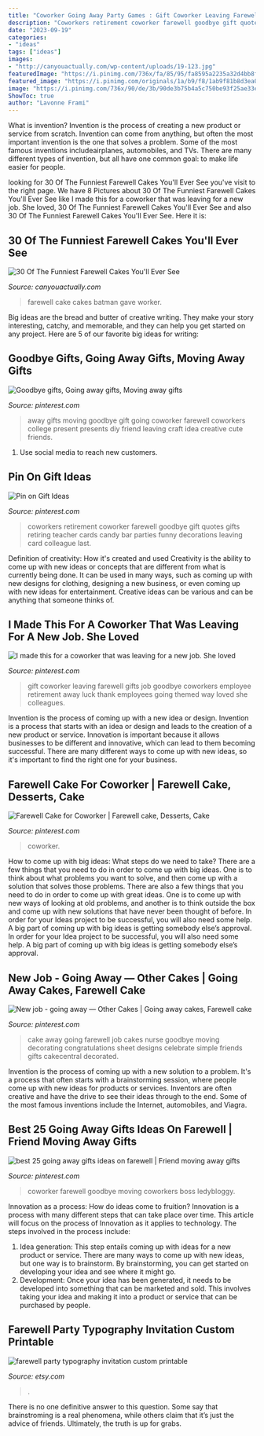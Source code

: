 ```yaml
---
title: "Coworker Going Away Party Games : Gift Coworker Leaving Farewell Gifts Job Goodbye Coworkers Employee Retirement Away Luck Thank Employees Going Themed Way Loved She Colleagues"
description: "Coworkers retirement coworker farewell goodbye gift quotes gifts retiring teacher cards candy bar parties funny decorations leaving card colleague last"
date: "2023-09-19"
categories:
- "ideas"
tags: ["ideas"]
images:
- "http://canyouactually.com/wp-content/uploads/19-123.jpg"
featuredImage: "https://i.pinimg.com/736x/fa/85/95/fa8595a2235a32d4bb8f2692247711da.jpg"
featured_image: "https://i.pinimg.com/originals/1a/b9/f8/1ab9f81b8d3ea0e991350df8a0421330.jpg"
image: "https://i.pinimg.com/736x/90/de/3b/90de3b75b4a5c750be93f25ae33e4750.jpg"
ShowToc: true
author: "Lavonne Frami"
---
```



What is invention?
Invention is the process of creating a new product or service from scratch. Invention can come from anything, but often the most important invention is the one that solves a problem. Some of the most famous inventions includeairplanes, automobiles, and TVs. There are many different types of invention, but all have one common goal: to make life easier for people.

	

		
looking for 30 Of The Funniest Farewell Cakes You&#039;ll Ever See you've visit to the right page. We have 8 Pictures about 30 Of The Funniest Farewell Cakes You&#039;ll Ever See like I made this for a coworker that was leaving for a new job. She loved, 30 Of The Funniest Farewell Cakes You&#039;ll Ever See and also 30 Of The Funniest Farewell Cakes You&#039;ll Ever See. Here it is:
		
    
## 30 Of The Funniest Farewell Cakes You&#039;ll Ever See

<img loading=lazy src="http://canyouactually.com/wp-content/uploads/19-123.jpg" onerror="this.onerror=null;this.src='https://tse4.mm.bing.net/th?id=OIP._oz6iuZFDCjJLN3Fsj4mVAHaFL&amp;pid=15.1';" alt="30 Of The Funniest Farewell Cakes You&#039;ll Ever See">

_Source: canyouactually.com_

>farewell cake cakes batman gave worker. 

	

Big ideas are the bread and butter of creative writing. They make your story interesting, catchy, and memorable, and they can help you get started on any project. Here are 5 of our favorite big ideas for writing:

    
## Goodbye Gifts, Going Away Gifts, Moving Away Gifts

<img loading=lazy src="https://i.pinimg.com/originals/3b/66/0a/3b660a035fd527bda0e64afbebb401c2.jpg" onerror="this.onerror=null;this.src='https://tse3.mm.bing.net/th?id=OIP.o-bxmkypRYIVx3sSZLDJlwHaJ4&amp;pid=15.1';" alt="Goodbye gifts, Going away gifts, Moving away gifts">

_Source: pinterest.com_

>away gifts moving goodbye gift going coworker farewell coworkers college present presents diy friend leaving craft idea creative cute friends. 

	

1. Use social media to reach new customers.

    
## Pin On Gift Ideas

<img loading=lazy src="https://i.pinimg.com/originals/32/18/02/32180262bdc79d818c0ebcf8646d055a.jpg" onerror="this.onerror=null;this.src='https://tse1.mm.bing.net/th?id=OIP.1NruKMIi2NNstViJ8-cHvQHaNK&amp;pid=15.1';" alt="Pin on Gift Ideas">

_Source: pinterest.com_

>coworkers retirement coworker farewell goodbye gift quotes gifts retiring teacher cards candy bar parties funny decorations leaving card colleague last. 

	

Definition of creativity: How it's created and used
Creativity is the ability to come up with new ideas or concepts that are different from what is currently being done. It can be used in many ways, such as coming up with new designs for clothing, designing a new business, or even coming up with new ideas for entertainment. Creative ideas can be various and can be anything that someone thinks of.

    
## I Made This For A Coworker That Was Leaving For A New Job. She Loved

<img loading=lazy src="https://i.pinimg.com/736x/fa/85/95/fa8595a2235a32d4bb8f2692247711da.jpg" onerror="this.onerror=null;this.src='https://tse2.mm.bing.net/th?id=OIP.YYqXFJJVP3PY6JRTUkI2dAHaNK&amp;pid=15.1';" alt="I made this for a coworker that was leaving for a new job. She loved">

_Source: pinterest.com_

>gift coworker leaving farewell gifts job goodbye coworkers employee retirement away luck thank employees going themed way loved she colleagues. 

	

Invention is the process of coming up with a new idea or design.
Invention is a process that starts with an idea or design and leads to the creation of a new product or service. Innovation is important because it allows businesses to be different and innovative, which can lead to them becoming successful. There are many different ways to come up with new ideas, so it's important to find the right one for your business.

    
## Farewell Cake For Coworker | Farewell Cake, Desserts, Cake

<img loading=lazy src="https://i.pinimg.com/originals/1a/b9/f8/1ab9f81b8d3ea0e991350df8a0421330.jpg" onerror="this.onerror=null;this.src='https://tse3.mm.bing.net/th?id=OIP.eMyuXrQwGd5nTz-aeO7l6AHaJ8&amp;pid=15.1';" alt="Farewell Cake for Coworker | Farewell cake, Desserts, Cake">

_Source: pinterest.com_

>coworker. 

	

How to come up with big ideas: What steps do we need to take?
There are a few things that you need to do in order to come up with big ideas. One is to think about what problems you want to solve, and then come up with a solution that solves those problems. There are also a few things that you need to do in order to come up with great ideas. One is to come up with new ways of looking at old problems, and another is to think outside the box and come up with new solutions that have never been thought of before. In order for your Ideas project to be successful, you will also need some help. A big part of coming up with big ideas is getting somebody else’s approval. In order for your Idea project to be successful, you will also need some help. A big part of coming up with big ideas is getting somebody else’s approval.

    
## New Job - Going Away — Other Cakes | Going Away Cakes, Farewell Cake

<img loading=lazy src="https://i.pinimg.com/736x/a9/c5/9f/a9c59fb3e38d69744c52f727c8824a31--going-away-cakes-going-away-cake-ideas-friends.jpg" onerror="this.onerror=null;this.src='https://tse4.mm.bing.net/th?id=OIP.7gcV42RTVtKaO9bwKkw2nwHaFj&amp;pid=15.1';" alt="New job - going away — Other Cakes | Going away cakes, Farewell cake">

_Source: pinterest.com_

>cake away going farewell job cakes nurse goodbye moving decorating congratulations sheet designs celebrate simple friends gifts cakecentral decorated. 

	

Invention is the process of coming up with a new solution to a problem. It's a process that often starts with a brainstorming session, where people come up with new ideas for products or services. Inventors are often creative and have the drive to see their ideas through to the end. Some of the most famous inventions include the Internet, automobiles, and Viagra.

    
## Best 25 Going Away Gifts Ideas On Farewell | Friend Moving Away Gifts

<img loading=lazy src="https://i.pinimg.com/736x/90/de/3b/90de3b75b4a5c750be93f25ae33e4750.jpg" onerror="this.onerror=null;this.src='https://tse3.mm.bing.net/th?id=OIP.5QKESQsflr7piRsMj6CkXgHaJ3&amp;pid=15.1';" alt="best 25 going away gifts ideas on farewell | Friend moving away gifts">

_Source: pinterest.com_

>coworker farewell goodbye moving coworkers boss ledybloggy. 

	

Innovation as a process: How do ideas come to fruition?
Innovation is a process with many different steps that can take place over time. This article will focus on the process of Innovation as it applies to technology. The steps involved in the process include: 
1. Idea generation: This step entails coming up with ideas for a new product or service. There are many ways to come up with new ideas, but one way is to brainstorm. By brainstorming, you can get started on developing your idea and see where it might go. 
2. Development: Once your idea has been generated, it needs to be developed into something that can be marketed and sold. This involves taking your idea and making it into a product or service that can be purchased by people. 

    
## Farewell Party Typography Invitation Custom Printable

<img loading=lazy src="https://img1.etsystatic.com/013/0/6381568/il_570xN.463126969_rbcc.jpg" onerror="this.onerror=null;this.src='https://tse3.mm.bing.net/th?id=OIP.3H2oKyyzlCa1u_Uwihqt4gHaKX&amp;pid=15.1';" alt="farewell party typography invitation custom printable">

_Source: etsy.com_

>. 

	

There is no one definitive answer to this question. Some say that brainstroming is a real phenomena, while others claim that it’s just the advice of friends. Ultimately, the truth is up for grabs.

